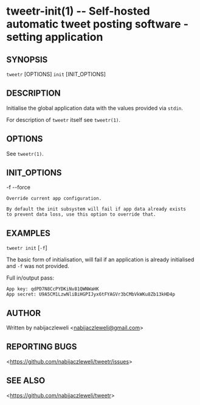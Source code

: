 tweetr-init(1) -- Self-hosted automatic tweet posting software - setting application
====================================================================================

## SYNOPSIS

`tweetr` [OPTIONS] `init` [INIT_OPTIONS]

## DESCRIPTION

Initialise the global application data with the values provided via `stdin`.

For description of `tweetr` itself see `tweetr(1)`.

## OPTIONS

  See `tweetr(1)`.

## INIT_OPTIONS

  -f --force

    Override current app configuration.

    By default the init subsystem will fail if app data already exists
    to prevent data loss, use this option to override that.

## EXAMPLES

  `tweetr init` [`-f`]

  The basic form of initialisation, will fail if an application is already
  initialised and `-f` was not provided.

  Full in/output pass:

    App key: qdPD7N8CcPYDKiNv81QWNWaHK
    App secret: U9A5CM1LzwNliBiHGPIJyx6tFYAGVr3bCMbVkWKu8Zb13kHD4p

## AUTHOR

Written by nabijaczleweli &lt;<nabijaczleweli@gmail.com>&gt;

## REPORTING BUGS

&lt;<https://github.com/nabijaczleweli/tweetr/issues>&gt;

## SEE ALSO

&lt;<https://github.com/nabijaczleweli/tweetr>&gt;
